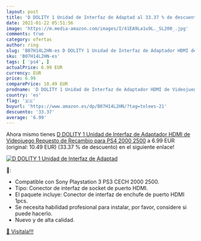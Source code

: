 ```yaml
---
layout: post
title: 'D DOLITY 1 Unidad de Interfaz de Adaptad al 33.37 % de descuento'
date: 2021-01-22 05:51:56
image: 'https://m.media-amazon.com/images/I/41EA9La1u9L._SL200_.jpg'
comments: true
category: ofertas
author: ring
slug: 'B07H14L2HN-es D DOLITY 1 Unidad de Interfaz de Adaptador HDMI de...'
sku: 'B07H14L2HN-es'
tags: [ 'ps4', ]
actualPrice: 6.99 EUR
currency: EUR
price: 6.99
comparePrice: 10.49 EUR
prodname: 'D DOLITY 1 Unidad de Interfaz de Adaptador HDMI de Videojuego Repuesto de Recambio para PS4 2000 2500'
country: 'es'
flag: '🇪🇸'
buyurl: 'https://www.amazon.es/dp/B07H14L2HN/?tag=tolees-21'
descuento: '33.37'
average: '6.99'
---
```


Ahora mismo tienes [D DOLITY 1 Unidad de Interfaz de Adaptador HDMI de Videojuego Repuesto de Recambio para PS4 2000 2500](https://www.amazon.es/dp/B07H14L2HN/?tag=tolees-21) a 6.99 EUR (original: 10.49 EUR) (33.37 %  de descuento) en el siguiente enlace!

[![D DOLITY 1 Unidad de Interfaz de Adaptad](https://m.media-amazon.com/images/I/41EA9La1u9L._SL200_.jpg)](https://www.amazon.es/dp/B07H14L2HN/?tag=tolees-21)

🔎:

- Compatible con Sony Playstation 3 PS3 CECH 2000 2500.
- Tipo: Conector de interfaz de socket de puerto HDMI.
- El paquete incluye: Conector de interfaz de enchufe de puerto HDMI 1pcs.
- Se necesita habilidad profesional para instalar, por favor, considere si puede hacerlo.
- Nuevo y de alta calidad.

[🛒 Visítala!!!](https://www.amazon.es/dp/B07H14L2HN/?tag=tolees-21)
